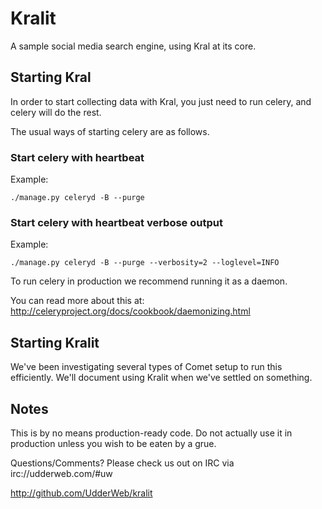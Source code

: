 # Kralit #

A sample social media search engine, using Kral at its core.


## Starting Kral ##

In order to start collecting data with Kral, you just need to run celery, and celery will do the rest. 

The usual ways of starting celery are as follows.

### Start celery with heartbeat ###

Example:

    ./manage.py celeryd -B --purge

### Start celery with heartbeat verbose output ###

Example:

    ./manage.py celeryd -B --purge --verbosity=2 --loglevel=INFO

To run celery in production we recommend running it as a daemon.

You can read more about this at: http://celeryproject.org/docs/cookbook/daemonizing.html


## Starting Kralit ##

We've been investigating several types of Comet setup to run this efficiently. We'll document using Kralit when we've settled on something.


## Notes ##

This is by no means production-ready code. Do not actually use it in
production unless you wish to be eaten by a grue.

Questions/Comments? Please check us out on IRC via irc://udderweb.com/#uw

http://github.com/UdderWeb/kralit
